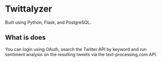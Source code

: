 # Twittalyzer

Built using Python, Flask, and PostgreSQL.

## What is does
You can login using OAuth, search the Twitter API by keyword and run sentiment analysis on the resulting tweets via the text-processing.com API.
